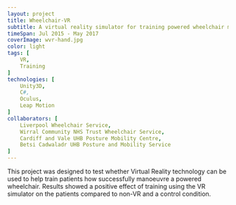 ```yaml
---
layout: project
title: Wheelchair-VR
subtitle: A virtual reality simulator for training powered wheelchair manoeuvres
timeSpan: Jul 2015 - May 2017
coverImage: wvr-hand.jpg
color: light
tags: [ 
    VR, 
    Training 
]
technologies: [
    Unity3D,
    C#,
    Oculus,
    Leap Motion
]
collaborators: [
    Liverpool Wheelchair Service,
    Wirral Community NHS Trust Wheelchair Service,
    Cardiff and Vale UHB Posture Mobility Centre,
    Betsi Cadwaladr UHB Posture and Mobility Service
]
---
```


This project was designed to test whether Virtual Reality technology can be used to help train patients how successfully manoeuvre a powered wheelchair. Results showed a positive effect of training using the VR simulator on the patients compared to non-VR and a control condition.
